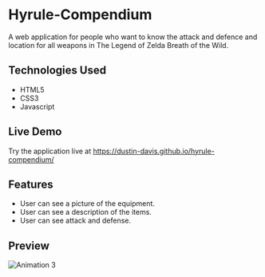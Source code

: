 # Hyrule-Compendium

A web application for people who want to know the attack and defence and location for all weapons in The Legend of Zelda Breath of the Wild.

## Technologies Used

- HTML5
- CSS3
- Javascript


## Live Demo

Try the application live at https://dustin-davis.github.io/hyrule-compendium/

## Features

- User can see a picture of the equipment.
- User can see a description of the items.
- User can see attack and defense.

## Preview


![Animation 3](https://user-images.githubusercontent.com/93169062/164111502-a9f12a9e-b607-4cc4-b435-c09ecb8ff4ee.gif)


